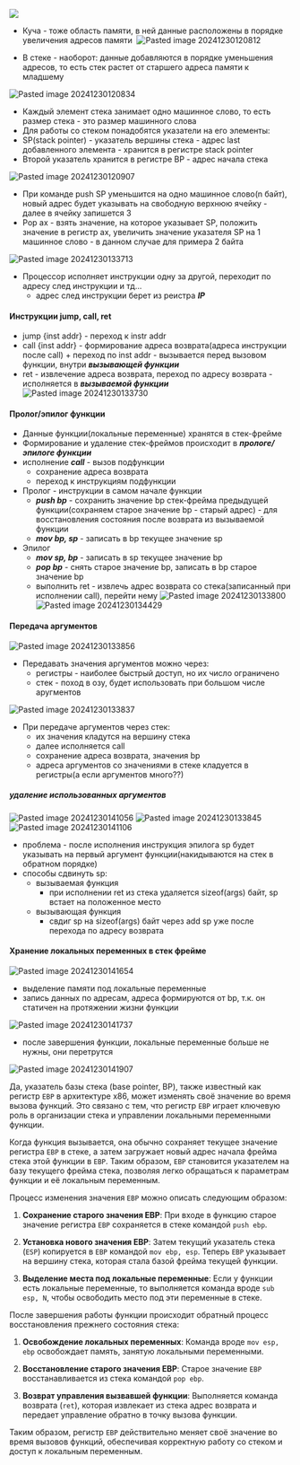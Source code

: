   
![](../_resources/Pasted%20image%2020241230120740.png)
    

- Куча - тоже область памяти, в ней данные расположены в порядке увеличения адресов памяти 
![Pasted image 20241230120812](../_resources/Pasted%20image%2020241230120812.png)

  

- В стеке - наоборот: данные добавляются в порядке уменьшения адресов, то есть стек растет от старшего адреса памяти к младшему
    

![Pasted image 20241230120834](../_resources/Pasted%20image%2020241230120834.png)


- Каждый элемент стека занимает одно машинное слово, то есть размер стека - это размер машинного слова    
- Для работы со стеком понадобятся указатели на его элементы:
- SP(stack pointer) - указатель вершины стека - адрес last добавленного элемента - хранится в регистре stack pointer
- Второй указатель хранится в регистре BP - адрес начала стека
    
![Pasted image 20241230120907](../_resources/Pasted%20image%2020241230120907.png)

- При команде push SP уменьшится на одно машинное слово(n байт), новый адрес будет указывать на свободную верхнюю ячейку - далее в ячейку запишется 3    
- Pop ax - взять значение, на которое указывает SP, положить значение в регистр ax, увеличить значение указателя SP на 1 машинное слово - в данном случае для примера 2 байта


![Pasted image 20241230133713](../_resources/Pasted%20image%2020241230133713.png)
- Процессор исполняет инструкции одну за другой, переходит по адресу след инструкции и тд...
	- адрес след инструкции берет из реистра ***IP***

#### Инструкции jump, call, ret
- jump {inst addr} - переход к instr addr
- call {inst addr} - формирование адреса возврата(адреса инструкции после call) + переход по inst addr - вызывается перед вызовом функции, внутри ***вызывающей функции***
- ret - извлечение адреса возврата, переход по адресу возврата - исполняется в ***вызываемой функции***
![Pasted image 20241230133730](../_resources/Pasted%20image%2020241230133730.png)

#### Пролог/эпилог функции
- Данные функции(локальные переменные) хранятся в стек-фрейме
- Формирование и удаление стек-фреймов происходит в ***прологе/эпилоге функции***
- исполнение ***call*** - вызов подфункции
	- сохранение адреса возврата
	- переход к инструкциям подфункции
- Пролог - инструкции в самом начале функции
	- ***push bp*** - сохранить значение bp стек-фрейма предыдущей функции(сохраняем старое значение bp - старый адрес) - для восстановления состояния после возврата из вызываемой функции
	- ***mov bp, sp*** -  записать в bp текущее значение sp
- Эпилог
	- ***mov sp, bp*** -  записать в sp текущее значение bp
	- ***pop bp*** -  снять старое значение bp, записать в bp старое значение bp
	- выполнить ret - извлечь адрес возврата со стека(записанный при исполнении call), перейти нему
![Pasted image 20241230133800](../_resources/Pasted%20image%2020241230133800.png)
![Pasted image 20241230134429](../_resources/Pasted%20image%2020241230134429.png)

#### Передача аргументов
![Pasted image 20241230133856](../_resources/Pasted%20image%2020241230133856.png)
- Передавать значения аргументов можно через:
	- регистры - наиболее быстрый доступ, но их число ограничено
	- стек - поход в озу, будет использовать при большом числе аругментов

![Pasted image 20241230133837](../_resources/Pasted%20image%2020241230133837.png)
- При передаче аргументов через стек:
	- их значения кладутся на вершину стека
	- далее исполняется call
	- сохранение адреса возврата, значения bp
	- адреса аргументов со значениями в стеке кладуется в регистры(а если аргументов много??)
##### удаление использованных аргументов 
![Pasted image 20241230141056](../_resources/Pasted%20image%2020241230141056.png)
![Pasted image 20241230133845](../_resources/Pasted%20image%2020241230133845.png)
![Pasted image 20241230141106](../_resources/Pasted%20image%2020241230141106.png)

- проблема - после исполнения инструкция эпилога sp будет указывать на первый аргумент функции(накидываются на стек в обратном порядке)
- способы сдвинуть sp:
	- вызываемая функция
		- при исполнении ret из стека удаляется sizeof(args) байт, sp встает на положенное место
	- вызывающая функция
		- свдиг sp на sizeof(args) байт через add sp уже после перехода по адресу возврата

#### Хранение локальных переменных в стек фрейме

![Pasted image 20241230141654](../_resources/Pasted%20image%2020241230141654.png)
- выделение памяти под локальные переменные
- запись данных по адресам, адреса формируются от bp, т.к. он статичен на протяжении жизни функции

![Pasted image 20241230141737](../_resources/Pasted%20image%2020241230141737.png)
- после завершения функции, локальные переменные больше не нужны, они перетрутся


![Pasted image 20241230141907](../_resources/Pasted%20image%2020241230141907.png)


Да, указатель базы стека (base pointer, BP), также известный как регистр `EBP` в архитектуре x86, может изменять своё значение во время вызова функций. Это связано с тем, что регистр `EBP` играет ключевую роль в организации стека и управлении локальными переменными функции.

Когда функция вызывается, она обычно сохраняет текущее значение регистра `EBP` в стеке, а затем загружает новый адрес начала фрейма стека этой функции в `EBP`. Таким образом, `EBP` становится указателем на базу текущего фрейма стека, позволяя легко обращаться к параметрам функции и её локальным переменным.

Процесс изменения значения `EBP` можно описать следующим образом:

1. **Сохранение старого значения EBP**: При входе в функцию старое значение регистра `EBP` сохраняется в стеке командой `push ebp`.
   
2. **Установка нового значения EBP**: Затем текущий указатель стека (`ESP`) копируется в `EBP` командой `mov ebp, esp`. Теперь `EBP` указывает на вершину стека, которая стала базой фрейма текущей функции.

3. **Выделение места под локальные переменные**: Если у функции есть локальные переменные, то выполняется команда вроде `sub esp, N`, чтобы освободить место под эти переменные в стеке.

После завершения работы функции происходит обратный процесс восстановления прежнего состояния стека:

1. **Освобождение локальных переменных**: Команда вроде `mov esp, ebp` освобождает память, занятую локальными переменными.

2. **Восстановление старого значения EBP**: Старое значение `EBP` восстанавливается из стека командой `pop ebp`.

3. **Возврат управления вызвавшей функции**: Выполняется команда возврата (`ret`), которая извлекает из стека адрес возврата и передает управление обратно в точку вызова функции.

Таким образом, регистр `EBP` действительно меняет своё значение во время вызовов функций, обеспечивая корректную работу со стеком и доступ к локальным переменным.